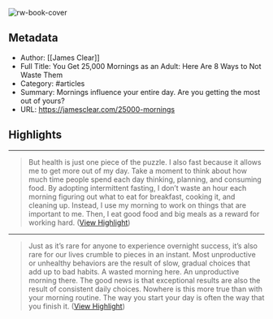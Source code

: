 ![rw-book-cover](https://jamesclear.com/wp-content/uploads/2013/06/photo-1418874586588-88661ed80c4a-scaled.jpeg)

## Metadata
- Author: [[James Clear]]
- Full Title: You Get 25,000 Mornings as an Adult: Here Are 8 Ways to Not Waste Them
- Category: #articles
- Summary: Mornings influence your entire day. Are you getting the most out of yours?
- URL: https://jamesclear.com/25000-mornings

## Highlights
***

> But health is just one piece of the puzzle. I also fast because it allows me to get more out of my day. Take a moment to think about how much time people spend each day thinking, planning, and consuming food. By adopting intermittent fasting, I don’t waste an hour each morning figuring out what to eat for breakfast, cooking it, and cleaning up. Instead, I use my morning to work on things that are important to me. Then, I eat good food and big meals as a reward for working hard. ([View Highlight](https://read.readwise.io/read/01gmt4bewr9cjtw6vtnqtpnkzp))

***

> Just as it’s rare for anyone to experience overnight success, it’s also rare for our lives crumble to pieces in an instant. Most unproductive or unhealthy behaviors are the result of slow, gradual choices that add up to bad habits. A wasted morning here. An unproductive morning there.
> The good news is that exceptional results are also the result of consistent daily choices. Nowhere is this more true than with your morning routine. The way you start your day is often the way that you finish it. ([View Highlight](https://read.readwise.io/read/01gmt4cgkenvefe69vdg7fm1ex))

